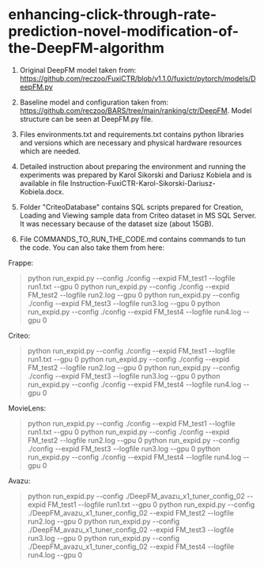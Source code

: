 # enhancing-click-through-rate-prediction-novel-modification-of-the-DeepFM-algorithm

1. Original DeepFM model taken from: https://github.com/reczoo/FuxiCTR/blob/v1.1.0/fuxictr/pytorch/models/DeepFM.py

2. Baseline model and configuration taken from: https://github.com/reczoo/BARS/tree/main/ranking/ctr/DeepFM. Model structure can be seen at DeepFM.py file. 

3. Files environments.txt and requirements.txt contains python libraries and versions which are necessary and physical hardware resources which are needed.  

4. Detailed instruction about preparing the environment and running the experiments was prepared by Karol Sikorski and Dariusz Kobiela and is available in file Instruction-FuxiCTR-Karol-Sikorski-Dariusz-Kobiela.docx. 

5. Folder "CriteoDatabase" contains SQL scripts prepared for Creation, Loading and Viewing sample data from Criteo dataset in MS SQL Server. It was necessary because of the dataset size (about 15GB). 

6. File COMMANDS_TO_RUN_THE_CODE.md contains commands to tun the code. You can also take them from here: 

Frappe:
  > python run_expid.py --config ./config --expid FM_test1 --logfile run1.txt --gpu 0 
  > python run_expid.py --config ./config --expid FM_test2 --logfile run2.log --gpu 0 
  > python run_expid.py --config ./config --expid FM_test3 --logfile run3.log --gpu 0 
  > python run_expid.py --config ./config --expid FM_test4 --logfile run4.log --gpu 0 

Criteo:
  > python run_expid.py --config ./config --expid FM_test1 --logfile run1.txt --gpu 0 
  > python run_expid.py --config ./config --expid FM_test2 --logfile run2.log --gpu 0 
  > python run_expid.py --config ./config --expid FM_test3 --logfile run3.log --gpu 0 
  > python run_expid.py --config ./config --expid FM_test4 --logfile run4.log --gpu 0 

MovieLens:
  > python run_expid.py --config ./config --expid FM_test1 --logfile run1.txt --gpu 0 
  > python run_expid.py --config ./config --expid FM_test2 --logfile run2.log --gpu 0 
  > python run_expid.py --config ./config --expid FM_test3 --logfile run3.log --gpu 0 
  > python run_expid.py --config ./config --expid FM_test4 --logfile run4.log --gpu 0 

Avazu:
  > python run_expid.py --config ./DeepFM_avazu_x1_tuner_config_02 --expid FM_test1 --logfile run1.txt --gpu 0 
  > python run_expid.py --config ./DeepFM_avazu_x1_tuner_config_02 --expid FM_test2 --logfile run2.log --gpu 0 
  > python run_expid.py --config ./DeepFM_avazu_x1_tuner_config_02 --expid FM_test3 --logfile run3.log --gpu 0 
  > python run_expid.py --config ./DeepFM_avazu_x1_tuner_config_02 --expid FM_test4 --logfile run4.log --gpu 0 


